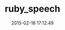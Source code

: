 ---
layout: post
title:  "ruby_speech"
repo:   "benlangfeld/ruby_speech"
date:   2015-02-18 17:12:49
gemurl: https://github.com/benlangfeld/ruby_speech
---